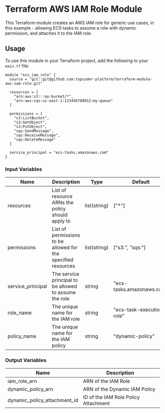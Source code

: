 # Terraform AWS IAM Role Module

This Terraform module creates an AWS IAM role for generic use cases, in this example - allowing ECS tasks to assume a role with dynamic permission, and attaches it to the IAM role.

## Usage

To use this module in your Terraform project, add the following to your `main.tf` file:

```hcl
module "ecs_iam_role" {
  source = "git::git@github.com:topcoder-platform/terraform-module-aws-iam-role.git"

  resources = [
    "arn:aws:s3:::my-bucket/*",
    "arn:aws:sqs:us-east-1:123456789012:my-queue"
  ]

  permissions = [
    "s3:ListBucket",
    "s3:GetObject",
    "s3:PutObject",
    "sqs:SendMessage",
    "sqs:ReceiveMessage",
    "sqs:DeleteMessage"
  ]

  service_principal = "ecs-tasks.amazonaws.com"
}
```

### Input Variables

| Name               | Description                                                   | Type           | Default                | Required |
|--------------------|---------------------------------------------------------------|----------------|------------------------|----------|
| resources          | List of resource ARNs the policy should apply to              | list(string)   | ["*"]                  | No       |
| permissions        | List of permissions to be allowed for the specified resources | list(string)   | ["s3:*", "sqs:*"]      | No       |
| service_principal  | The service principal to be allowed to assume the role        | string         | "ecs-tasks.amazonaws.com" | No    |
| role_name          | The unique name for the IAM role                              | string         | "ecs-task-execution-role" | No     |
| policy_name        | The unique name for the IAM policy                            | string         | "dynamic-policy"          | No     |

### Output Variables

| Name                     | Description                         |
|--------------------------|-------------------------------------|
| iam_role_arn | ARN of the IAM Role |
| dynamic_policy_arn        | ARN of the Dynamic IAM Policy       |
| dynamic_policy_attachment_id | ID of the IAM Role Policy Attachment |

